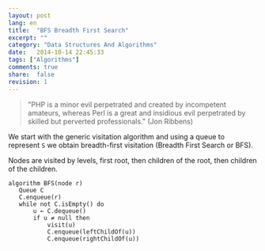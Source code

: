 ```yaml
---
layout: post
lang: en
title:  "BFS Breadth First Search"
excerpt: ""
category: "Data Structures And Algorithms"
date:   2014-10-14 22:45:33
tags: ["Algorithms"]
comments: true
share:  false
revision: 1
---
```

  
> "PHP is a minor evil perpetrated and created by incompetent amateurs, whereas Perl is a great and insidious evil perpetrated by skilled but perverted professionals."
(Jon Ribbens)

We start with the generic visitation algorithm and using a queue to represent `S` we obtain breadth-first visitation (Breadth First Search or BFS).

Nodes are visited by levels, first root, then children of the root, then children of the children.

```
algorithm BFS(node r)
   Queue C
   C.enqueue(r)
   while not C.isEmpty() do 
       u ← C.dequeue()
       if u ≠ null then
           visit(u)
           C.enqueue(leftChildOf(u))
           C.enqueue(rightChildOf(u))  
```